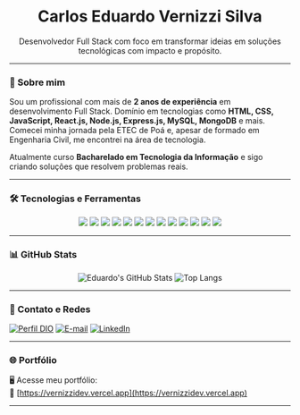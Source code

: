 <h1 align="center">Carlos Eduardo Vernizzi Silva</h1>

<p align="center">
  Desenvolvedor Full Stack com foco em transformar ideias em soluções tecnológicas com impacto e propósito.
</p>

---

### 🚀 Sobre mim

Sou um profissional com mais de **2 anos de experiência** em desenvolvimento Full Stack. Domínio em tecnologias como **HTML, CSS, JavaScript, React.js, Node.js, Express.js, MySQL, MongoDB** e mais. Comecei minha jornada pela ETEC de Poá e, apesar de formado em Engenharia Civil, me encontrei na área de tecnologia.

Atualmente curso **Bacharelado em Tecnologia da Informação** e sigo criando soluções que resolvem problemas reais.

---

### 🛠️ Tecnologias e Ferramentas

<div align="center">
  
  <img src="https://img.shields.io/badge/HTML5-E34F26?style=flat-square&logo=html5&logoColor=white" />
  <img src="https://img.shields.io/badge/CSS3-1572B6?style=flat-square&logo=css3&logoColor=white" />
  <img src="https://img.shields.io/badge/JavaScript-F7DF1E?style=flat-square&logo=javascript&logoColor=black" />
  <img src="https://img.shields.io/badge/React-20232A?style=flat-square&logo=react&logoColor=61DAFB" />
  <img src="https://img.shields.io/badge/Node.js-339933?style=flat-square&logo=nodedotjs&logoColor=white" />
  <img src="https://img.shields.io/badge/Express.js-000000?style=flat-square&logo=express&logoColor=white" />
  <img src="https://img.shields.io/badge/MySQL-4479A1?style=flat-square&logo=mysql&logoColor=white" />
  <img src="https://img.shields.io/badge/MongoDB-47A248?style=flat-square&logo=mongodb&logoColor=white" />
  <img src="https://img.shields.io/badge/Git-F05032?style=flat-square&logo=git&logoColor=white" />
  <img src="https://img.shields.io/badge/GitHub-181717?style=flat-square&logo=github&logoColor=white" />
  <img src="https://img.shields.io/badge/Bootstrap-563D7C?style=flat-square&logo=bootstrap&logoColor=white" />
  <img src="https://img.shields.io/badge/CSharp-239120?style=flat-square&logo=csharp&logoColor=white" />
  <img src="https://img.shields.io/badge/.NET-512BD4?style=flat-square&logo=dotnet&logoColor=white" />

</div>

---

### 📊 GitHub Stats

<div align="center">

![Eduardo's GitHub Stats](https://github-readme-stats.vercel.app/api?username=EduardoVernizzi&show_icons=true&theme=tokyonight&count_private=true)
![Top Langs](https://github-readme-stats.vercel.app/api/top-langs/?username=EduardoVernizzi&layout=compact&theme=tokyonight)

</div>

---

### 📱 Contato e Redes


[![Perfil DIO](https://img.shields.io/badge/-Meu%20Perfil%20na%20Dio-30A3DC?style=for-the-badge)](https://web.dio.me/users/eduardo_vernizzi?tab=achievements)
[![E-mail](https://img.shields.io/badge/-Email-000?style=for-the-badge&logo=microsoft-outlook&logoColor=E94D5F)](mailto:eduardo.vernizzi@hotmail.com)
[![LinkedIn](https://img.shields.io/badge/-LinkedIn-000?style=for-the-badge&logo=linkedin&logoColor=30A3DC)](https://www.linkedin.com/in/carlosvernizzi/)

---

### 🌐 Portfólio

🖥️ Acesse meu portfólio:  
🔗 [https://vernizzidev.vercel.app](https://vernizzidev.vercel.app)

---
